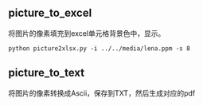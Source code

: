 ## picture_to_excel
将图片的像素填充到excel单元格背景色中，显示。

```
python picture2xlsx.py -i ../../media/lena.ppm -s 8
```


## picture_to_text
将图片的像素转换成Ascii，保存到TXT，然后生成对应的pdf


